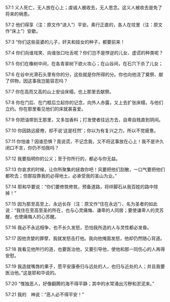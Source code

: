 <a id="1"></a>57:1  义人死亡，无人放在心上；虔诚人被收去，无人思念。这义人被收去是免了将来的祸患。  

<a id="2"></a>57:2  他们得享（注：原文作“进入”）平安。素行正直的，各人在坟里（注：原文作“床上”）安歇。  

<a id="3"></a>57:3  “你们这些巫婆的儿子，奸夫和妓女的种子，都要前来！  

<a id="4"></a>57:4  你们向谁戏笑、向谁张口吐舌呢？你们岂不是悖逆的儿女、虚谎的种类呢？  

<a id="5"></a>57:5  你们在橡树中间，在各青翠树下欲火攻心；在山谷间，在石穴下杀了儿女；  

<a id="6"></a>57:6  在谷中光滑石头里有你的分，这些就是你所得的分。你也向他浇了奠祭、献了供物，因这事我岂能容忍吗？  

<a id="7"></a>57:7  你在高而又高的山上安设床榻，也上那里去献祭。  

<a id="8"></a>57:8  你在门后、在门框后立起你的记念，向外人赤露，又上去扩张床榻，与他们立约。你在那里看见他们的床就甚喜爱。  

<a id="9"></a>57:9  你把油带到王那里，又多加香料；打发使者往远方去，自卑自贱直到阴间。  

<a id="10"></a>57:10  你因路远疲倦，却不说‘这是枉然’；你以为有复兴之力，所以不觉疲惫。  

<a id="11"></a>57:11  你怕谁？因谁恐惧？竟说谎，不记念我，又不将这事放在心上！我不是许久闭口不言，你仍不怕我吗？  

<a id="12"></a>57:12  我要指明你的公义；至于你所行的，都必与你无益。  

<a id="13"></a>57:13  你哀求的时候，让你所聚集的拯救你吧！风要把他们刮散，一口气要把他们都吹去；但那投靠我的必得地土，必承受我的圣山为业。”  

<a id="14"></a>57:14  耶和华要说：“你们要修筑修筑，预备道路，将绊脚石从我百姓的路中除掉！”  

<a id="15"></a>57:15  因为那至高至上、永远长存（注：原文作“住在永远”）、名为圣者的如此说：“我住在至高至圣的所在，也与心灵痛悔、谦卑的人同居；要使谦卑人的灵苏醒，也使痛悔人的心苏醒。  

<a id="16"></a>57:16  我必不永远相争，也不长久发怒，恐怕我所造的人与灵性都必发昏。  

<a id="17"></a>57:17  因他贪婪的罪孽，我就发怒击打他。我向他掩面发怒，他却仍然随心背道。  

<a id="18"></a>57:18  我看见他所行的道，也要医治他，又要引导他，使他和那一同伤心的人再得安慰。  

<a id="19"></a>57:19  我造就嘴唇的果子，愿平安康泰归与远处的人，也归与近处的人；并且我要医治他。”这是耶和华说的。  

<a id="20"></a>57:20  “惟独恶人，好像翻腾的海不得平静；其中的水常涌出污秽和淤泥来。”  

<a id="21"></a>57:21  我的　神说：“恶人必不得平安！”  
